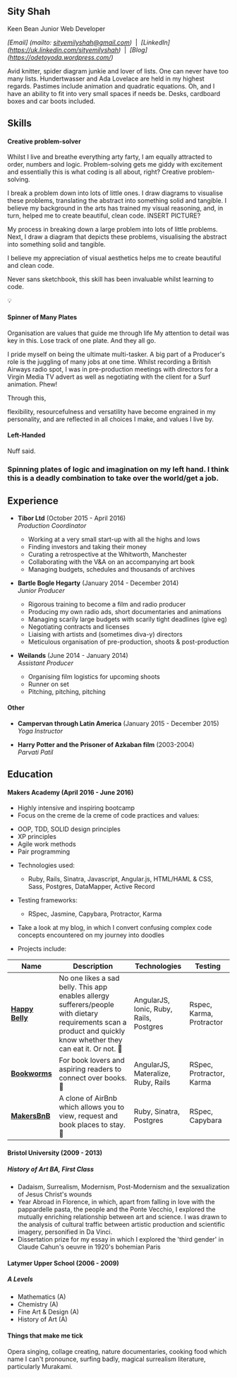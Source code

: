 ## Sity Shah

Keen Bean Junior Web Developer

_[Email] (mailto: sityemilyshah@gmail.com)_ &nbsp;|&nbsp;
_[LinkedIn] (https://uk.linkedin.com/sityemilyshah)_ &nbsp;|&nbsp;
_[Blog] (https://odetoyoda.wordpress.com/)_

Avid knitter, spider diagram junkie and lover of lists. One can never have too many lists. Hundertwasser and Ada Lovelace are held in my highest regards. Pastimes include animation and quadratic equations. Oh, and I have an ability to fit into very small spaces if needs be. Desks, cardboard boxes and car boots included.

## Skills

#### Creative problem-solver
Whilst I live and breathe everything arty farty, I am equally attracted to order, numbers and logic. Problem-solving gets me giddy with excitement and essentially this is what coding is all about, right? Creative problem-solving.

I break a problem down into lots of little ones. I draw diagrams to visualise these problems, translating the abstract into something solid and tangible. I believe my background in the arts has trained my visual reasoning, and, in turn, helped me to create beautiful, clean code. INSERT PICTURE?

My process in breaking down a large problem into lots of little problems. Next, I draw a diagram that depicts these problems, visualising the abstract into something solid and tangible.



I believe my appreciation of visual aesthetics helps me to create beautiful and clean code.

Never sans sketchbook, this skill has been invaluable whilst learning to code.

<!-- I like logic. A lot. Give me a juicy problem to sink my teeth into.  -->

<!-- seemingly insurmountable new challenges can be broken down and tackled one at a time. -->
💡

<!-- #### Ms Organised
Organisation and attention to detail are values that guide me through life. -->


#### Spinner of Many Plates
Organisation are values that guide me through life
My attention to detail was key in this. Lose track of one plate. And they all go.

I pride myself on being the ultimate multi-tasker. A big part of a Producer's role is the juggling of many jobs at one time. Whilst recording a British Airways radio spot, I was in pre-production meetings with directors for a Virgin Media TV advert as well as negotiating with the client for a Surf animation. Phew!

Through this,

flexibility, resourcefulness and versatility have become engrained in my personality, and are reflected in all choices I make, and values I live by.

#### Left-Handed
Nuff said.

### Spinning plates of logic and imagination on my left hand. I think this is a deadly combination to take over the world/get a job.

## Experience

- **Tibor Ltd** (October 2015 - April 2016)    
*Production Coordinator*    
  * Working at a very small start-up with all the highs and lows
  * Finding investors and taking their money
  * Curating a retrospective at the Whitworth, Manchester
  * Collaborating with the V&A on an accompanying art book
  * Managing budgets, schedules and thousands of archives   


- **Bartle Bogle Hegarty** (January 2014 - December 2014)    
*Junior Producer*   
  * Rigorous training to become a film and radio producer
  * Producing my own radio ads, short documentaries and animations
  * Managing scarily large budgets with scarily tight deadlines (give eg)
  * Negotiating contracts and licenses
  * Liaising with artists and (sometimes diva-y) directors
  * Meticulous organisation of pre-production, shoots & post-production  


- **Weilands** (June 2014 - January 2014)   
*Assistant Producer*  
  * Organising film logistics for upcoming shoots
  * Runner on set
  * Pitching, pitching, pitching

#### Other

- **Campervan through Latin America** (January 2015 - December 2015)   
*Yoga Instructor*  

- **Harry Potter and the Prisoner of Azkaban film** (2003-2004)   
*Parvati Patil*

## Education

#### Makers Academy (April 2016 - June 2016)
- Highly intensive and inspiring bootcamp
- Focus on the creme de la creme of code practices and values:
 * OOP, TDD, SOLID design principles
 * XP principles
 * Agile work methods
 * Pair programming
- Technologies used:
  * Ruby, Rails, Sinatra, Javascript, Angular.js, HTML/HAML & CSS, Sass, Postgres, DataMapper, Active Record
- Testing frameworks:
  * RSpec, Jasmine, Capybara, Protractor, Karma
- Take a look at my blog, in which I convert confusing complex code concepts encountered on my journey into doodles

- Projects include:

| Name | Description | Technologies | Testing |
|------|-------------|--------------|---------|
|[**Happy Belly**](https://github.com/sitypop/allergy_scanner_frontend)| No one likes a sad belly. This app enables allergy sufferers/people with dietary requirements scan a product and quickly know whether they can eat it. Or not. 🍔 | AngularJS, Ionic, Ruby, Rails, Postgres | Rspec, Karma, Protractor |
|[**Bookworms**](https://github.com/sitypop/bookworms)| For book lovers and aspiring readers to connect over books. 🐛 |AngularJS, Materalize, Ruby, Rails| RSpec, Protractor, Karma |
|[**MakersBnB**](https://github.com/sitypop/SHEWbnb)|A clone of AirBnb which allows you to view, request and book places to stay. 🏢 |Ruby, Sinatra, Postgres |RSpec, Capybara|

#### Bristol University (2009 - 2013)
##### History of Art BA, First Class
- Dadaism, Surrealism, Modernism, Post-Modernism and the sexualization of Jesus Christ's wounds
- Year Abroad in Florence, in which, apart from falling in love with the pappardelle pasta, the people and the Ponte Vecchio, I explored the mutually enriching relationship between art and science. I was drawn to the analysis of cultural traffic between artistic production and scientific imagery, personified in Da Vinci.
- Dissertation prize for my essay in which I explored the 'third gender' in Claude Cahun's oeuvre in 1920's bohemian Paris

#### Latymer Upper School (2006 - 2009)
##### A Levels
- Mathematics (A)
- Chemistry (A)
- Fine Art & Design (A)
- History of Art (A)

#### Things that make me tick

Opera singing, collage creating, nature documentaries, cooking food which name I can't pronounce, surfing badly, magical surrealism literature, particularly Murakami.
